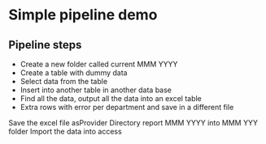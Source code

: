 # Simple pipeline demo

## Pipeline steps
- Create a new folder called current MMM YYYY
- Create a table with dummy data
- Select data from the table
- Insert into another table in another data base
- Find all the data, output all the data into an excel table
- Extra rows with error per department and save in a different file

Save the excel file asProvider Directory report MMM YYYY into MMM YYY folder
Import the data into access